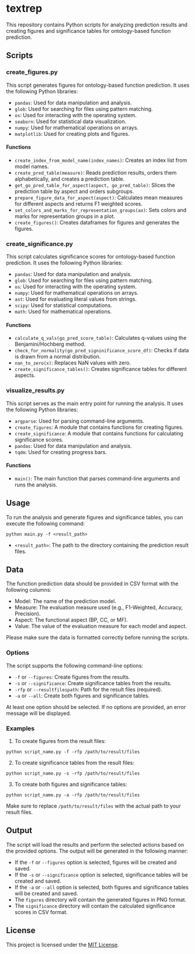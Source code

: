 # textrep

This repository contains Python scripts for analyzing prediction results and creating figures and significance tables for ontology-based function prediction.

## Scripts

### create_figures.py

This script generates figures for ontology-based function prediction. It uses the following Python libraries:

- `pandas`: Used for data manipulation and analysis.
- `glob`: Used for searching for files using pattern matching.
- `os`: Used for interacting with the operating system.
- `seaborn`: Used for statistical data visualization.
- `numpy`: Used for mathematical operations on arrays.
- `matplotlib`: Used for creating plots and figures.

#### Functions

- `create_index_from_model_name(index_names)`: Creates an index list from model names.
- `create_pred_table(measure)`: Reads prediction results, orders them alphabetically, and creates a prediction table.
- `get_go_pred_table_for_aspect(aspect, go_pred_table)`: Slices the prediction table by aspect and orders subgroups.
- `prepare_figure_data_for_aspect(aspect)`: Calculates mean measures for different aspects and returns F1 weighted scores.
- `set_colors_and_marks_for_representation_groups(ax)`: Sets colors and marks for representation groups in a plot.
- `create_figures()`: Creates dataframes for figures and generates the figures.

### create_significance.py

This script calculates significance scores for ontology-based function prediction. It uses the following Python libraries:

- `pandas`: Used for data manipulation and analysis.
- `glob`: Used for searching for files using pattern matching.
- `os`: Used for interacting with the operating system.
- `numpy`: Used for mathematical operations on arrays.
- `ast`: Used for evaluating literal values from strings.
- `scipy`: Used for statistical computations.
- `math`: Used for mathematical operations.

#### Functions

- `calculate_q_vals(go_pred_score_table)`: Calculates q-values using the Benjamini/Hochberg method.
- `check_for_normality(go_pred_signinificance_score_df)`: Checks if data is drawn from a normal distribution.
- `nan_to_zero(x)`: Replaces NaN values with zero.
- `create_significance_tables()`: Creates significance tables for different aspects.

### visualize_results.py

This script serves as the main entry point for running the analysis. It uses the following Python libraries:

- `argparse`: Used for parsing command-line arguments.
- `create_figures`: A module that contains functions for creating figures.
- `create_significance`: A module that contains functions for calculating significance scores.
- `pandas`: Used for data manipulation and analysis.
- `tqdm`: Used for creating progress bars.

#### Functions

- `main()`: The main function that parses command-line arguments and runs the analysis.

## Usage

To run the analysis and generate figures and significance tables, you can execute the following command:

```
python main.py -f <result_path>
```

- `<result_path>`: The path to the directory containing the prediction result files.

## Data

The function prediction data should be provided in CSV format with the following columns:

- Model: The name of the prediction model.
- Measure: The evaluation measure used (e.g., F1-Weighted, Accuracy, Precision).
- Aspect: The functional aspect (BP, CC, or MF).
- Value: The value of the evaluation measure for each model and aspect.

Please make sure the data is formatted correctly before running the scripts.

### Options

The script supports the following command-line options:

- `-f` or `--figures`: Create figures from the results.
- `-s` or `--significance`: Create significance tables from the results.
- `-rfp` or `--resultfilespath`: Path for the result files (required).
- `-a` or `--all`: Create both figures and significance tables.

At least one option should be selected. If no options are provided, an error message will be displayed.

### Examples

1. To create figures from the result files:

```
python script_name.py -f -rfp /path/to/result/files
```

2. To create significance tables from the result files:

```
python script_name.py -s -rfp /path/to/result/files
```

3. To create both figures and significance tables:

```
python script_name.py -a -rfp /path/to/result/files
```

Make sure to replace `/path/to/result/files` with the actual path to your result files.

## Output

The script will load the results and perform the selected actions based on the provided options. The output will be generated in the following manner:

- If the `-f` or `--figures` option is selected, figures will be created and saved.
- If the `-s` or `--significance` option is selected, significance tables will be created and saved.
- If the `-a` or `--all` option is selected, both figures and significance tables will be created and saved.
- The `figures` directory will contain the generated figures in PNG format.
- The `significance` directory will contain the calculated significance scores in CSV format.

## License

This project is licensed under the [MIT License](https://opensource.org/licenses/MIT).
